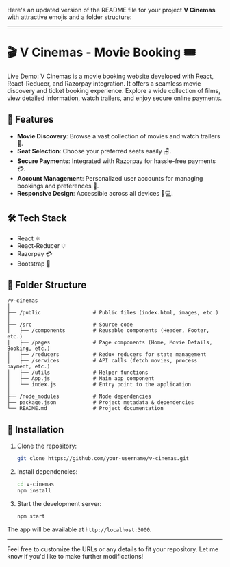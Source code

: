 Here's an updated version of the README file for your project **V Cinemas** with attractive emojis and a folder structure:

---

# 🎬 V Cinemas - Movie Booking 🎟️
Live Demo:
V Cinemas is a movie booking website developed with React, React-Reducer, and Razorpay integration. It offers a seamless movie discovery and ticket booking experience. Explore a wide collection of films, view detailed information, watch trailers, and enjoy secure online payments.

## 🚀 Features

- **Movie Discovery**: Browse a vast collection of movies and watch trailers 🎥.
- **Seat Selection**: Choose your preferred seats easily 🪑.
- **Secure Payments**: Integrated with Razorpay for hassle-free payments 💳.
- **Account Management**: Personalized user accounts for managing bookings and preferences 👤.
- **Responsive Design**: Accessible across all devices 📱💻.

## 🛠️ Tech Stack

- React ⚛️
- React-Reducer 💡
- Razorpay 💳
- Bootstrap 📐

## 📁 Folder Structure

```
/v-cinemas
│
├── /public                 # Public files (index.html, images, etc.)
│
├── /src                    # Source code
│   ├── /components         # Reusable components (Header, Footer, etc.)
│   ├── /pages              # Page components (Home, Movie Details, Booking, etc.)
│   ├── /reducers           # Redux reducers for state management
│   ├── /services           # API calls (fetch movies, process payment, etc.)
│   ├── /utils              # Helper functions
│   ├── App.js              # Main app component
│   └── index.js            # Entry point to the application
│
├── /node_modules           # Node dependencies
├── package.json            # Project metadata & dependencies
└── README.md               # Project documentation
```

## 🔧 Installation

1. Clone the repository:
   ```bash
   git clone https://github.com/your-username/v-cinemas.git
   ```

2. Install dependencies:
   ```bash
   cd v-cinemas
   npm install
   ```

3. Start the development server:
   ```bash
   npm start
   ```

The app will be available at `http://localhost:3000`.

---

Feel free to customize the URLs or any details to fit your repository. Let me know if you'd like to make further modifications!
